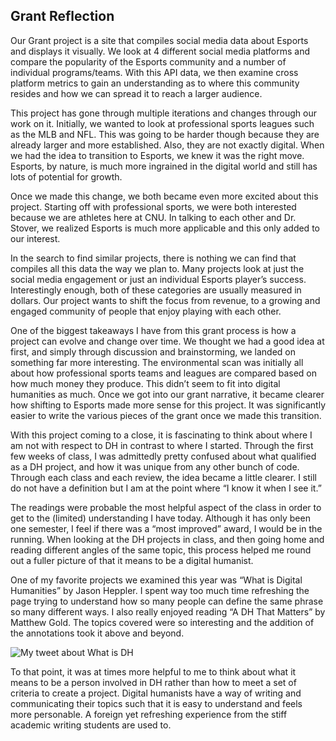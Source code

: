  ## Grant Reflection
 
Our Grant project is a site that compiles social media data about Esports and displays it visually. We look at 4 different social media platforms and compare the popularity of the Esports community and a number of individual programs/teams. With this API data, we then examine cross platform metrics to gain an understanding as to where this community resides and how we can spread it to reach a larger audience. 
 
This project has gone through multiple iterations and changes through our work on it. Initially, we wanted to look at professional sports leagues such as the MLB and NFL. This was going to be harder though because they are already larger and more established. Also, they are not exactly digital. When we had the idea to transition to Esports, we knew it was the right move. Esports, by nature, is much more ingrained in the digital world and still has lots of potential for growth.

Once we made this change, we both became even more excited about this project. Starting off with professional sports, we were both interested because we are athletes here at CNU. In talking to each other and Dr. Stover, we realized Esports is much more applicable and this only added to our interest. 

In the search to find similar projects, there is nothing we can find that compiles all this data the way we plan to. Many projects look at just the social media engagement or just an individual Esports player’s success. Interestingly enough, both of these categories are usually measured in dollars. Our project wants to shift the focus from revenue, to a growing and engaged community of people that enjoy playing with each other. 
	
One of the biggest takeaways I have from this grant process is how a project can evolve and change over time. We thought we had a good idea at first, and simply through discussion and brainstorming, we landed on something far more interesting. The environmental scan was initially all about how professional sports teams and leagues are compared based on how much money they produce. This didn’t seem to fit into digital humanities as much. Once we got into our grant narrative, it became clearer how shifting to Esports made more sense for this project. It was significantly easier to write the various pieces of the grant once we made this transition. 
	
With this project coming to a close, it is fascinating to think about where I am not with respect to DH in contrast to where I started. Through the first few weeks of class, I was admittedly pretty confused about what qualified as a DH project, and how it was unique from any other bunch of code. Through each class and each review, the idea became a little clearer. I still do not have a definition but I am at the point where “I know it when I see it.” 
	
The readings were probable the most helpful aspect of the class in order to get to the (limited) understanding I have today. Although it has only been one semester, I feel if there was a “most improved” award, I would be in the running. When looking at the DH projects in class, and then going home and reading different angles of the same topic, this process helped me round out a fuller picture of that it means to be a digital humanist. 
	
One of my favorite projects we examined this year was “What is Digital Humanities” by Jason Heppler. I spent way too much time refreshing the page trying to understand how so many people can define the same phrase so many different ways. I also really enjoyed reading “A DH That Matters” by Matthew Gold. The topics covered were so interesting and the addition of the annotations took it above and beyond. 

![My tweet about What is DH](https://eobrien5.github.io/engl350/images/teiPic.png)
	
To that point, it was at times more helpful to me to think about what it means to be a person involved in DH rather than how to meet a set of criteria to create a project. Digital humanists have a way of writing and communicating their topics such that it is easy to understand and feels more personable. A foreign yet refreshing experience from the stiff academic writing students are used to.

